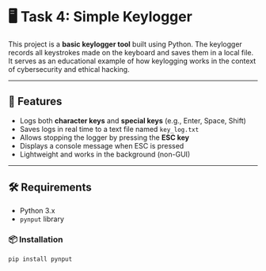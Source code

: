 # 🖥️ Task 4: Simple Keylogger

This project is a **basic keylogger tool** built using Python. The keylogger records all keystrokes made on the keyboard and saves them in a local file. It serves as an educational example of how keylogging works in the context of cybersecurity and ethical hacking.

---

## 🔐 Features

- Logs both **character keys** and **special keys** (e.g., Enter, Space, Shift)
- Saves logs in real time to a text file named `key_log.txt`
- Allows stopping the logger by pressing the **ESC key**
- Displays a console message when ESC is pressed
- Lightweight and works in the background (non-GUI)

---

## 🛠️ Requirements

- Python 3.x
- `pynput` library

### 📦 Installation

```bash
pip install pynput
